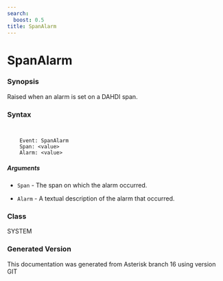 ```yaml
---
search:
  boost: 0.5
title: SpanAlarm
---
```


# SpanAlarm

### Synopsis

Raised when an alarm is set on a DAHDI span.

### Syntax


```


    Event: SpanAlarm
    Span: <value>
    Alarm: <value>

```
##### Arguments


* `Span` - The span on which the alarm occurred.<br>

* `Alarm` - A textual description of the alarm that occurred.<br>

### Class

SYSTEM

### Generated Version

This documentation was generated from Asterisk branch 16 using version GIT 